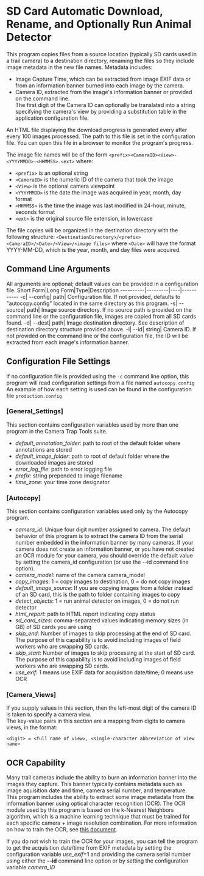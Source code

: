 # SD Card Automatic Download, Rename, and Optionally Run Animal Detector

This program copies files from a source location (typically SD cards used in a trail camera)
to a destination directory, renaming the files so they include image metadata in the 
new file names.  Metadata includes:
- Image Capture Time, which can be extracted from image EXIF data or from an information banner
  burned into each image by the camera.
- Camera ID, extracted from the image's information banner or provided on the command line.  
  The first digit of the Camera ID can optionally be translated into a string specifying the 
  camera's view by providing a substitution table in the application configuration file.

An HTML file displaying the download progress is generated every after every 100 images processed.
The path to this file is set in the configuration file.  You can open this file in a browser
to monitor the program's progress.

The image file names will be of the form ```<prefix><CameraID><View>-<YYYYMMDD>-<HHMMSS>.<ext>``` where:
 -   ```<prefix>``` is an optional string
 -   ```<CameraID>``` is the numeric ID of the camera that took the image
 -   ```<View>``` is the optional camera viewpoint
 -   ```<YYYYMMDD>``` is the date the image was acquired in year, month, day format
 -   ```<HHMMSS>``` is the time the image was last modified in 24-hour, minute, seconds format
 -   ```<ext>``` is the original source file extension, in lowercase

The file copies will be organized in the destination directory with the following structure:
    ```<DestinationDirectory>/<prefix><CameraID>/<Date>/<View>/<image files>``` 
where ```<Date>``` will have the format YYYY-MM-DD, which is the year, month, and day files were acquired.    

## Command Line Arguments
All arguments are optional; default values can be provided in a configuration file.
Short Form|Long Form|Type|Description
----------|---------|----|-----------
-c| --config|    path|      Configuration file.  If not provided, defaults to "autocopy.config" located in the same directory as this program.
-s| --source|    path|      Image source directory.  If no source path is provided on the command line or the configuration file, images are copied from all SD cards found.
-d| --dest|      path|      Image destination directory.  See description of destination directory structure provided above.
-i| --id|        string|    Camera ID.  If not provided on the command line or the configuration file, the ID will be extracted from each image's information banner.

## Configuration File Settings
If no configuration file is provided using the ```-c``` command line option, this program will read configuration settings from a file named ```autocopy.config``` An example of how each setting is used can be found in the configuration file ```production.config```

### [General_Settings]   
This section contains configuration variables used by more than one program in the Camera Trap Tools suite.   
                          
* _default_annotation_folder_: path to root of the default folder where annotations are stored
* _default_image_folder_: path to root of default folder where the downloaded images are stored
* _error_log_file_: path to error logging file
* _prefix_: string prepended to image filename
* _time_zone_: your time zone designator

### [Autocopy]
This section contains configuration variables used only by the Autocopy program.

* _camera_id_: Unique four digit number assigned to camera.  The default behavior of this program is to extract the camera ID from the serial number embedded in the information banner by many cameras. If your camera does not create an information banner, or you have not created an OCR module for your camera, you should override the default value by setting the camera_id configuration (or use the --id command line option).
* _camera_model_: name of the camera camera_model
* _copy_images_: 1 = copy images to destination, 0 = do not copy images
* _default_image_source_: If you are copying images from a folder instead of an SD card, this is the path to folder containing images to copy
* _detect_objects_: 1 = run animal detector on images, 0 = do not run detector
* _html_report_: path to HTML report indicating copy status
* _sd_card_sizes_: comma-separated values indicating memory sizes (in GB) of SD cards you are using
* _skip_end_: Number of images to skip processing at the end of SD card.  The purpose of this capability is to avoid including images of field workers who are swapping SD cards.
* _skip_start_: Number of images to skip processing at the start of SD card. The purpose of this capability is to avoid including images of field workers who are swapping SD cards.
* _use_exif_: 1 means use EXIF data for acquisition date/time; 0 means use OCR

### [Camera_Views]
If you supply values in this section, then the left-most digit of the camera ID is taken to specify a camera view.  
The key-value pairs in this section are a mapping from digits to camera views, in the format: 

```<digit> = <full name of view>, <single-character abbreviation of view name>```

## OCR Capability
Many trail cameras include the ability to burn an information banner into the images they capture. This banner typically contains metadata such as image aquisition date and time, camera serial number, and temperature.  This program includes the ability to extract some image metadata from the information banner using optical character recognition (OCR).  The OCR module used by this program is based on the k-Nearest Neighbors algorithm, which is a machine learning technique that must be trained for each specific camera + image resolution combination.  For more information on how to train the OCR, see [this document](https://github.com/hiltonml/camera_trap_tools/edit/main/code/utils/OCR/README.md).

If you do not wish to train the OCR for your images, you can tell the program to get the acquisition date/time from EXIF metadata by setting the configuration variable _use_exif_=1 and providing the camera serial number using either the **--id** command line option or by setting the configuration variable _camera_ID_ 
